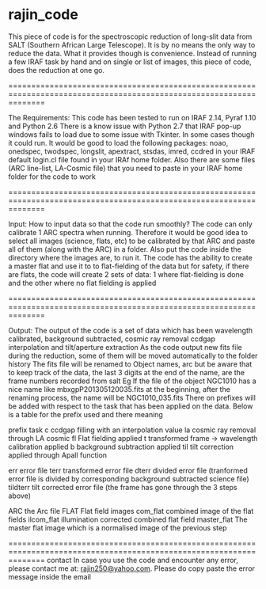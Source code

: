 rajin_code
==========
This piece of code is for the spectroscopic reduction of long-slit data from SALT (Southern African Large Telescope).
It is by no means the only way to reduce the data. What it provides though is convenience. Instead of running a few 
IRAF task by hand and on single or list of images, this piece of code, does the reduction at one go.

====================================================================================================================

The Requirements:
This code has been tested to run on IRAF 2.14, Pyraf 1.10 and Python 2.6
There is a know issue with Python 2.7 that IRAF pop-up windows fails to load due to some issue with Tkinter. In some 
cases though it could run.
It would be good to load the following packages: noao, onedspec, twodspec, longslit, apextract, stsdas, imred, ccdred
in your IRAF default login.cl file found in your IRAf home folder.
Also there are some files (ARC line-list, LA-Cosmic file) that you need to paste in your IRAF home folder for the code
to work

====================================================================================================================

Input:
How to input data so that the code run smoothly?
The code can only calibrate 1 ARC spectra when running.
Therefore it would be good idea to select all images (science, flats, etc) to be calibrated by that ARC and paste 
all of them (along with the ARC) in a folder.
Also put the code inside the directory where the images are, to run it.
The code has the ability to create a master flat and use it to to flat-fielding of the data but for safety, if there 
are flats, the code will create 2 sets of data: 1 where flat-fielding is done and the other where no flat fielding is
applied

====================================================================================================================

Output:
The output of the code is a set of data which has been wavelength calibrated, background subtracted, cosmic ray removal
ccdgap interpolation and  tilt/aperture extraction
As the code output new fits file during the reduction, some of them will be moved automatically to the folder history
The fits file will be renamed to Object names, arc but be aware that to keep track of the data, the last 3 digits at 
the end of the name, are the frame numbers recorded from salt
Eg
If the file of the object NGC1010 has a nice name like mbxgpP201305120035.fits at the beginning, after the renaming 
process, the name will be NGC1010_035.fits
There on prefixes will be added with respect to the task that has been applied on the data. Below is a table for the 
prefix used and there meaning

prefix        task
c             ccdgap filling with an interpolation value
la            cosmic ray removal through LA cosmic
fl            Flat fielding applied
t             transformed frame -> wavelength calibration applied
b             background subtraction applied
til           tilt correction applied through Apall function 

err           error file
terr          transformed error file
dterr         divided error file (tranformed error file is divided by corresponding background subtracted science file)
tildterr      tilt corrected error file (the frame has gone through the 3 steps above)

ARC           the Arc file 
FLAT          Flat field images
com_flat      combined image of the flat fields
ilcom_flat    illumination corrected combined flat field
master_flat   The master flat image which is a normalised image of the previous step

====================================================================================================================
contact
In case you use the code and encounter any error, please contact me at: rajin250@yahoo.com. Please do copy paste the 
error message inside the email
